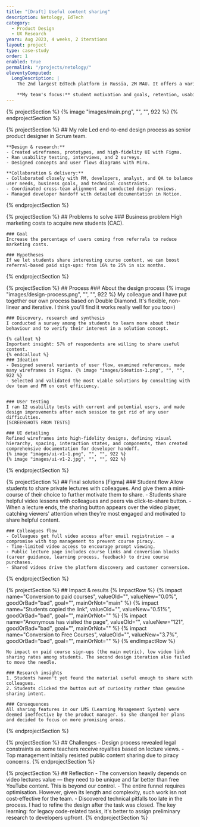 ```yaml
---
title: "[Draft] Useful content sharing"
description: Netology, EdTech
category:
  - Product Design
  - UX Research
years: Aug 2023, 4 weeks, 2 iterations
layout: project
type: case-study
order: 1
enabled: true
permalink: "/projects/netology/"
eleventyComputed:
  LongDescription: |
    The 2nd largest EdTech platform in Russia, 2M MAU. It offers a variety of online IT courses from 4 months to 2 years long.

    **My team's focus:** student motivation and goals, retention, usability, LMS (Learning Management System), completing homeworks, number of active days, COR, NPS, reducing churn.
---
```


{% projectSection %}
	{% image "images/main.png", "", "", 922 %}
{% endprojectSection %}

{% projectSection %}
	## My role
	Led end-to-end design process as senior product designer in Scrum team.

	**Design & research:**
	- Created wireframes, prototypes, and high-fidelity UI with Figma.
	- Ran usability testing, interviews, and 2 surveys.
	- Designed concepts and user flows diagrams with Miro.

	**Collaboration & delivery:**
	- Collaborated closely with PM, developers, analyst, and QA to balance user needs, business goals, and technical constraints.
	- Coordinated cross-team alignment and conducted design reviews.
	- Managed developer handoff with detailed documentation in Notion.
{% endprojectSection %}

{% projectSection %}
	## Problems to solve
	### Business problem
	High marketing costs to acquire new students (CAC).

	### Goal
	Increase the percentage of users coming from referrals to reduce marketing costs. 

	### Hypotheses
	If we let students share interesting course content, we can boost referral-based paid sign-ups: from 16% to 25% in six months.
{% endprojectSection %}

{% projectSection %}
	## Process
	### About the design process
	{% image "images/design-process.png", "", "", 922 %}
	My colleague and I have put together our own process based on Double Diamond. It's flexible, non-linear and iterative. I think you'll find it works really well for you too=)

	### Discovery, research and synthesis
	I conducted a survey among the students to learn more about their behaviour and to verify their interest in a solution concept.

	{% callout %}
	Important insight: 57% of respondents are willing to share useful content. 
	{% endcallout %}
	### Ideation
	- Designed several variants of user flow, examined references, made many wireframes in Figma. {% image "images/ideation-1.png", "", "", 922 %}
	- Selected and validated the most viable solutions by consulting with dev team and PM on cost efficiency.


	### User testing
	I ran 12 usability tests with current and potential users, and made design improvements after each session to get rid of any user difficulties.
	[SCREENSHOTS FROM TESTS]

	### UI detailing
	Refined wireframes into high-fidelity designs, defining visual hierarchy, spacing, interaction states, and components, then created comprehensive documentation for developer handoff.
	{% image "images/ui-v1-1.png", "", "", 922 %}
	{% image "images/ui-v1-2.jpg", "", "", 922 %}
{% endprojectSection %}

{% projectSection %}
	## Final solutions
	[Figma]
	### Student flow
	Allow students to share private lectures with colleagues. And give them a mini-course of their choice to further motivate them to share.
	- Students share helpful video lessons with colleagues and peers via click-to-share button.
	- When a lecture ends, the sharing button appears over the video player, catching viewers' attention when they're most engaged and motivated to share helpful content.

	### Colleagues flow
	- Colleagues get full video access after email registration — a compromise with top management to prevent course piracy.
	- Time-limited video access to encourage prompt viewing.
	- Public lecture page includes course links and conversion blocks (career guidance, learning process, feedback) to drive course purchases.
	- Shared videos drive the platform discovery and customer conversion.

{% endprojectSection %}


{% projectSection %}
	## Impact & results
	{% ImpactRow %}
		{% impact name="Conversion to paid courses", valueOld="", valueNew="0.0%", goodOrBad="bad", goal="", mainOrNot="main" %}
		{% impact name="Students copied the link", valueOld="", valueNew="0.51%", goodOrBad="bad", goal="", mainOrNot="" %}
		{% impact name="Anonymous has visited the page", valueOld="", valueNew="121", goodOrBad="bad", goal="", mainOrNot="" %}
		{% impact name="Conversion to Free Courses", valueOld="", valueNew="3.7%", goodOrBad="bad", goal="", mainOrNot="" %}
	{% endImpactRow %}

	No impact on paid course sign-ups (the main metric), low video link sharing rates among students. The second design iteration also failed to move the needle.

	### Research insights
	1. Students haven't yet found the material useful enough to share with colleagues.
	2. Students clicked the button out of curiosity rather than genuine sharing intent.

	### Consequences
	All sharing features in our LMS (Learning Management System) were deemed ineffective by the product manager. So she changed her plans and decided to focus on more promising areas.
{% endprojectSection %}

{% projectSection %}
	## Challenges
	- Design process revealed legal constraints as some teachers receive royalties based on lecture views.
	- Top management initially resisted public content sharing due to piracy concerns.
{% endprojectSection %}

{% projectSection %}
	## Reflection
	- The conversion heavily depends on video lectures value — they need to be unique and far better than free YouTube content. This is beyond our control.
	- The entire funnel requires optimisation. However, given its length and complexity, such work isn not cost-effective for the team.
	- Discovered technical pitfalls too late in the process. I had to refine the design after the task was closed. The key learning: for legacy code-related tasks, it's better to assign preliminary research to developers upfront.
{% endprojectSection %}